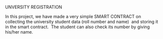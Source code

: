 UNVERSITY REGISTRATION

In this project, we have made a very simple SMART CONTRACT on collecting the university student data (roll number and name) 
and storing it in the smart contract. 
The student can also check its number by giving his/her name.


